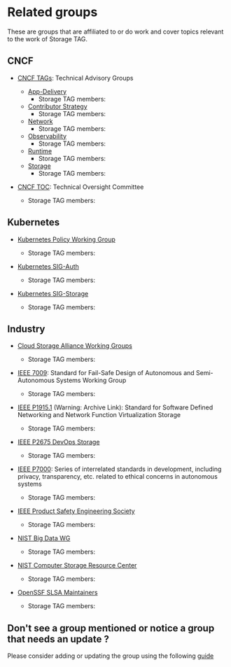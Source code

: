 # Related groups

These are groups that are affiliated to or do work and cover topics relevant to
the work of Storage TAG.

## CNCF

* [CNCF TAGs](https://github.com/cncf/toc#technical-advisory-groups):
  Technical Advisory Groups
  * [App-Delivery](https://github.com/cncf/tag-app-delivery)
    * Storage TAG members:
  * [Contributor Strategy](https://github.com/cncf/tag-contributor-strategy)
    * Storage TAG members:
  * [Network](https://github.com/cncf/tag-network)
    * Storage TAG members:
  * [Observability](https://github.com/cncf/tag-observability)
    * Storage TAG members:
  * [Runtime](https://github.com/cncf/tag-runtime)
    * Storage TAG members:
  * [Storage](https://github.com/cncf/tag-app-delivery)
    * Storage TAG members:

* [CNCF TOC](https://github.com/cncf/toc): Technical Oversight Committee
  * Storage TAG members:

## Kubernetes

* [Kubernetes Policy Working Group](https://github.com/kubernetes/community/tree/master/wg-policy)
  * Storage TAG members:

* [Kubernetes SIG-Auth](https://github.com/kubernetes/community/tree/master/sig-auth)
  * Storage TAG members:

* [Kubernetes SIG-Storage](https://github.com/kubernetes/community/tree/master/sig-storage)
  * Storage TAG members:

## Industry

* [Cloud Storage Alliance Working Groups](https://cloudstoragealliance.org/research/working-groups/)
  * Storage TAG members:

* [IEEE 7009](https://standards.ieee.org/develop/project/7009.html): Standard
  for Fail-Safe Design of Autonomous and Semi-Autonomous Systems Working Group
  * Storage TAG members:

* [IEEE
  P1915.1](https://web.archive.org/web/20180729062624/https://standards.ieee.org/develop/project/1915.1.html)
  (Warning: Archive Link): Standard for Software Defined Networking and Network
  Function Virtualization Storage
  * Storage TAG members:

* [IEEE P2675 DevOps Storage](https://standards.ieee.org/develop/project/2675.html)
  * Storage TAG members:

* [IEEE P7000](https://standards.ieee.org/develop/project/7000.html): Series of
  interrelated standards in development, including privacy, transparency, etc.
  related to ethical concerns in autonomous systems
  * Storage TAG members:

* [IEEE Product Safety Engineering Society](http://ewh.ieee.org/soc/pses/)
  * Storage TAG members:

* [NIST Big Data WG](https://bigdatawg.nist.gov/)
  * Storage TAG members:

* [NIST Computer Storage Resource Center](https://csrc.nist.gov/)
  * Storage TAG members:

* [OpenSSF SLSA Maintainers](https://slsa.dev/)
  * Storage TAG members:

## Don't see a group mentioned or notice a group that needs an update ?

Please consider adding or updating the group using the following
[guide](adding-or-updating-groups.md)
